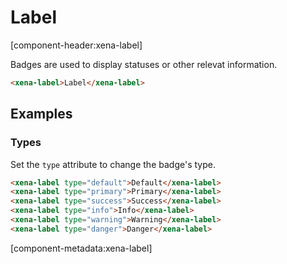 # Label

[component-header:xena-label]

Badges are used to display statuses or other relevat information.

```html preview
<xena-label>Label</xena-label>
```

## Examples

### Types

Set the `type` attribute to change the badge's type.

```html preview
<xena-label type="default">Default</xena-label>
<xena-label type="primary">Primary</xena-label>
<xena-label type="success">Success</xena-label>
<xena-label type="info">Info</xena-label>
<xena-label type="warning">Warning</xena-label>
<xena-label type="danger">Danger</xena-label>
```

[component-metadata:xena-label]
